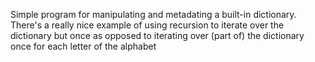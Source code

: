 Simple program for manipulating and metadating a built-in dictionary. There's a really nice example of using recursion to iterate over the dictionary but once as opposed to iterating over (part of) the dictionary once for each letter of the alphabet

